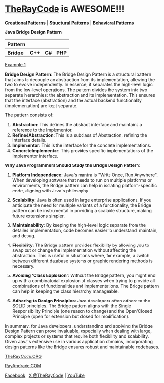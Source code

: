 # [TheRayCode](../../../README.md) is AWESOME!!!

**[Creational Patterns](../../Creational/README.md)** | **[Structural Patterns](..//README.md)** | **[Behavioral Patterns](../../Behavioral/README.md)**

**Java Bridge Design Pattern**

|Pattern|   |   |   |
|---|---|---|---|
| [**Bridge**](README.md) | [**C++**](../../../CPP/Structural/Bridge/README.md) | [**C#**](../../../CPP/Structural/Bridge/README.md) | [**PHP**](../../../Java/Structural/Bridge/README.md) | 

[Example 1](./BE1/README.md)  

**Bridge Design Pattern**:
The Bridge Design Pattern is a structural pattern that aims to decouple an abstraction from its implementation, allowing the two to evolve independently. In essence, it separates the high-level logic from the low-level operations. The pattern divides the system into two separate hierarchies: the abstraction and its implementation. This ensures that the interface (abstraction) and the actual backend functionality (implementation) are kept separate.

The pattern consists of:
1. **Abstraction**: This defines the abstract interface and maintains a reference to the Implementor.
2. **RefinedAbstraction**: This is a subclass of Abstraction, refining the interface details.
3. **Implementor**: This is the interface for the concrete implementations.
4. **ConcreteImplementor**: This provides specific implementations of the Implementor interface.

**Why Java Programmers Should Study the Bridge Design Pattern**:
1. **Platform Independence**: Java's mantra is "Write Once, Run Anywhere". When developing software that needs to run on multiple platforms or environments, the Bridge pattern can help in isolating platform-specific code, aligning with Java's philosophy.

2. **Scalability**: Java is often used in large enterprise applications. If you anticipate the need for multiple variants of a functionality, the Bridge pattern can be instrumental in providing a scalable structure, making future extensions simpler.

3. **Maintainability**: By keeping the high-level logic separate from the detailed implementation, code becomes easier to understand, maintain, and debug.

4. **Flexibility**: The Bridge pattern provides flexibility by allowing you to swap out or change the implementation without affecting the abstraction. This is useful in situations where, for example, a switch between different database systems or graphic rendering methods is necessary.

5. **Avoiding 'Class Explosion'**: Without the Bridge pattern, you might end up with a combinatorial explosion of classes when trying to provide all combinations of functionalities and implementations. The Bridge pattern can help in keeping the class hierarchy manageable.

6. **Adhering to Design Principles**: Java developers often adhere to the SOLID principles. The Bridge pattern aligns with the Single Responsibility Principle (one reason to change) and the Open/Closed Principle (open for extension but closed for modification).

In summary, for Java developers, understanding and applying the Bridge Design Pattern can prove invaluable, especially when dealing with large, complex projects or systems that require both flexibility and scalability. Given Java's extensive use in various application domains, incorporating design patterns like the Bridge ensures robust and maintainable codebases.


[TheRayCode.ORG](https://www.TheRayCode.org)

[RayAndrade.COM](https://www.RayAndrade.com)

[Facebook](https://www.facebook.com/TheRayCode/) | [X @TheRayCode](https://www.x.com/TheRayCode/) | [YouTube](https://www.youtube.com/AndradeRay/)
